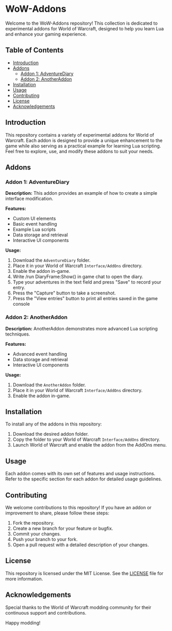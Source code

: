 # WoW-Addons

Welcome to the WoW-Addons repository! This collection is dedicated to experimental addons for World of Warcraft, designed to help you learn Lua and enhance your gaming experience.

## Table of Contents

- [Introduction](#introduction)
- [Addons](#addons)
  - [Addon 1: AdventureDiary](#addon-1-AdventureDiary)
  - [Addon 2: AnotherAddon](#addon-2-anotheraddon)
- [Installation](#installation)
- [Usage](#usage)
- [Contributing](#contributing)
- [License](#license)
- [Acknowledgements](#acknowledgements)

## Introduction

This repository contains a variety of experimental addons for World of Warcraft. Each addon is designed to provide a unique enhancement to the game while also serving as a practical example for learning Lua scripting. Feel free to explore, use, and modify these addons to suit your needs.

## Addons

### Addon 1: AdventureDiary

**Description:** This addon provides an example of how to create a simple interface modification.

**Features:**
- Custom UI elements
- Basic event handling
- Example Lua scripts
- Data storage and retrieval
- Interactive UI components

**Usage:**
1. Download the `AdventureDiary` folder.
2. Place it in your World of Warcraft `Interface/AddOns` directory.
3. Enable the addon in-game.
4. Write /run DiaryFrame:Show() in game chat to open the diary.
5. Type your adventures in the text field and press "Save" to record your entry.
6. Press the "Capture" button to take a screenshot.
7. Press the "View entries" button to print all entries saved in the game console

### Addon 2: AnotherAddon

**Description:** AnotherAddon demonstrates more advanced Lua scripting techniques.

**Features:**
- Advanced event handling
- Data storage and retrieval
- Interactive UI components

**Usage:**
1. Download the `AnotherAddon` folder.
2. Place it in your World of Warcraft `Interface/AddOns` directory.
3. Enable the addon in-game.

## Installation

To install any of the addons in this repository:

1. Download the desired addon folder.
2. Copy the folder to your World of Warcraft `Interface/AddOns` directory.
3. Launch World of Warcraft and enable the addon from the AddOns menu.

## Usage

Each addon comes with its own set of features and usage instructions. Refer to the specific section for each addon for detailed usage guidelines.

## Contributing

We welcome contributions to this repository! If you have an addon or improvement to share, please follow these steps:

1. Fork the repository.
2. Create a new branch for your feature or bugfix.
3. Commit your changes.
4. Push your branch to your fork.
5. Open a pull request with a detailed description of your changes.

## License

This repository is licensed under the MIT License. See the [LICENSE](LICENSE) file for more information.

## Acknowledgements

Special thanks to the World of Warcraft modding community for their continuous support and contributions.

Happy modding!
